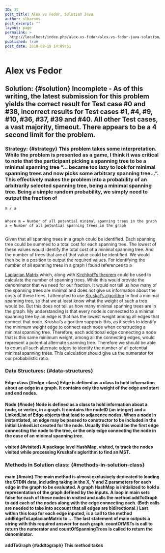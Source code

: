 ```yaml
---
ID: 39
post_title: Alex vs Fedor, Solution Java
author: slbarnes
post_excerpt: ""
layout: page
permalink: >
  http://localhost/index.php/alex-vs-fedor/alex-vs-fedor-java-solution/
published: true
post_date: 2018-08-19 14:09:51
---
```

# Alex vs Fedor

## Solution: {#solution} Incomplete - As of this writing, the latest submission for this problem yields the correct result for Test case #0 and #38, incorrect results for Test cases #1, #4, #9, #10, #36, #37, #39 and #40. All other Test cases, a vast majority, timeout. There appears to be a 4 second limit for the problem. 

### Strategy: {#strategy} This problem takes some interpretation. While the problem is presented as a game, I think it was critical to note that the participant picking a spanning tree to be a minimal spanning tree “… became too lazy to look for minimal spanning trees and now picks some arbitrary spanning tree…”. This effectively makes the problem into a probability of an arbitrarily selected spanning tree, being a minimal spanning tree. Being a simple random probability, we simply need to output the fraction of 

<div class="highlighter-rouge">
  <div class="highlight">
    <pre class="highlight"><code>m / a

Where
m = Number of all potential minimal spanning trees in the graph
a = Number of all potential spanning trees in the graph
</code></pre>
  </div>
</div> Given that all spanning trees in a graph could be identified. Each spanning tree could be summed to a total cost for each spanning tree. The lowest of these values would identify the total cost of a minimal spanning tree. And the number of trees that are of that value could be identified. We would then be in a position to output the required values. For identifying the number of all spanning trees in a graph I found references to a 

<a href="https://en.wikipedia.org/wiki/Laplacian_matrix" target="\_blank">Laplacian Matrix</a> which, along with <a href="https://en.wikipedia.org/wiki/Kirchhoff%27s_theorem" target="\_blank">Kirchhoff’s theorem</a> could be used to calculate the number of spanning trees. While this would provide the denominator that we need for our fraction. It would not tell us how many of the spanning trees are minimal and does not give us information about the costs of these trees. I attempted to use <a href="https://en.wikipedia.org/wiki/Kruskal%27s_algorithm" target="\_blank">Kruskal’s algorithm</a> to find a minimal spanning tree, so that we at least know what the weight of such a tree would be. But this does not tell us how many minimal spanning trees are in the graph. My understanding is that every node is connected to a minimal spanning tree by an edge is that has the lowest weight among all edges that connect that node. Krushal’s algorithm supports this, as it seeks to identify the minimum weight edge to connect each node when constructing a minimal spanning tree. Therefore, each additional edge connecting a node that is this same minimum weight, among all the connecting edges, would represent a potential alternate spanning tree. Therefore we should be able to count all such alternate edges to identify the number of all potential minimal spanning trees. This calculation should give us the numerator for our probabilistic ratio. 
### Data Structures: {#data-structures}

#### Edge class {#edge-class} Edge is defined as a class to hold information about an edge in a graph. It contains only the weight of the edge and start and end nodes. 

#### Node {#node} Node is defined as a class to hold information about a node, or vertex, in a graph. It contains the nodeID (an integer) and a LinkedList of Edge objects that lead to adjacence nodes. When a node in instantiated, an edge may be passed to constructor to be included in the initial LinkedList created for the node. Usually this would be the first edge connecting the node to the tree, or the only edge connecting the node in the case of an minimal spanning tree. 

#### visited {#visited} A package level HashMap, visited, to track the nodes visited while processing Kruskal’s aglorithm to find an MST. 

### Methods in Solution class: {#methods-in-solution-class}

#### main {#main} The main method is almost exclusively dedicated to loading the STDIN data, including taking in the X, Y and Z parameters for each edge in the graph to be evaluated. A graph HashMap is initialized to hold a representation of the graph defined by the inputs. A loop in main sets false for each of these nodes in visited and calls the method addToGraph to add each of the nodes along with the edge connecting each. (Both calls are needed to take into account that all edges are bidirectional.) Last within this loop for each edge inputed, is a call to the method addEdgeToLaplacianMatrix to … The last statement of main outputs a string with this required answer for each graph. countOfMSTs is call to return the numerator and countOfSpanningTrees is called to return the denominator. 

#### addToGraph {#addtograph} This method takes